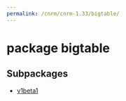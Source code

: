 ```yaml
---
permalink: /cnrm/cnrm-1.33/bigtable/
---
```


# package bigtable



## Subpackages

* [v1beta1](bigtable-v1beta1.md)